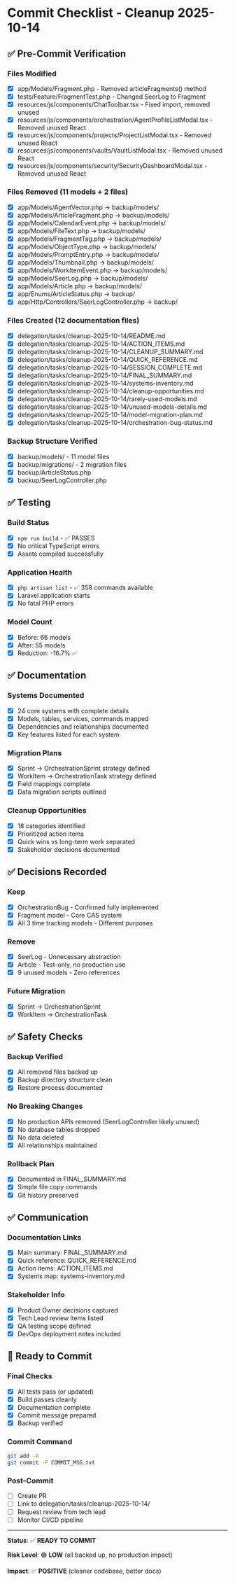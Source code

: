 # Commit Checklist - Cleanup 2025-10-14

## ✅ Pre-Commit Verification

### Files Modified
- [x] app/Models/Fragment.php - Removed articleFragments() method
- [x] tests/Feature/FragmentTest.php - Changed SeerLog to Fragment
- [x] resources/js/components/ChatToolbar.tsx - Fixed import, removed unused
- [x] resources/js/components/orchestration/AgentProfileListModal.tsx - Removed unused React
- [x] resources/js/components/projects/ProjectListModal.tsx - Removed unused React
- [x] resources/js/components/vaults/VaultListModal.tsx - Removed unused React
- [x] resources/js/components/security/SecurityDashboardModal.tsx - Removed unused React

### Files Removed (11 models + 2 files)
- [x] app/Models/AgentVector.php → backup/models/
- [x] app/Models/ArticleFragment.php → backup/models/
- [x] app/Models/CalendarEvent.php → backup/models/
- [x] app/Models/FileText.php → backup/models/
- [x] app/Models/FragmentTag.php → backup/models/
- [x] app/Models/ObjectType.php → backup/models/
- [x] app/Models/PromptEntry.php → backup/models/
- [x] app/Models/Thumbnail.php → backup/models/
- [x] app/Models/WorkItemEvent.php → backup/models/
- [x] app/Models/SeerLog.php → backup/models/
- [x] app/Models/Article.php → backup/models/
- [x] app/Enums/ArticleStatus.php → backup/
- [x] app/Http/Controllers/SeerLogController.php → backup/

### Files Created (12 documentation files)
- [x] delegation/tasks/cleanup-2025-10-14/README.md
- [x] delegation/tasks/cleanup-2025-10-14/ACTION_ITEMS.md
- [x] delegation/tasks/cleanup-2025-10-14/CLEANUP_SUMMARY.md
- [x] delegation/tasks/cleanup-2025-10-14/QUICK_REFERENCE.md
- [x] delegation/tasks/cleanup-2025-10-14/SESSION_COMPLETE.md
- [x] delegation/tasks/cleanup-2025-10-14/FINAL_SUMMARY.md
- [x] delegation/tasks/cleanup-2025-10-14/systems-inventory.md
- [x] delegation/tasks/cleanup-2025-10-14/cleanup-opportunities.md
- [x] delegation/tasks/cleanup-2025-10-14/rarely-used-models.md
- [x] delegation/tasks/cleanup-2025-10-14/unused-models-details.md
- [x] delegation/tasks/cleanup-2025-10-14/model-migration-plan.md
- [x] delegation/tasks/cleanup-2025-10-14/orchestration-bug-status.md

### Backup Structure Verified
- [x] backup/models/ - 11 model files
- [x] backup/migrations/ - 2 migration files
- [x] backup/ArticleStatus.php
- [x] backup/SeerLogController.php

## ✅ Testing

### Build Status
- [x] `npm run build` - ✅ PASSES
- [x] No critical TypeScript errors
- [x] Assets compiled successfully

### Application Health
- [x] `php artisan list` - ✅ 358 commands available
- [x] Laravel application starts
- [x] No fatal PHP errors

### Model Count
- [x] Before: 66 models
- [x] After: 55 models
- [x] Reduction: -16.7% ✅

## ✅ Documentation

### Systems Documented
- [x] 24 core systems with complete details
- [x] Models, tables, services, commands mapped
- [x] Dependencies and relationships documented
- [x] Key features listed for each system

### Migration Plans
- [x] Sprint → OrchestrationSprint strategy defined
- [x] WorkItem → OrchestrationTask strategy defined
- [x] Field mappings complete
- [x] Data migration scripts outlined

### Cleanup Opportunities
- [x] 18 categories identified
- [x] Prioritized action items
- [x] Quick wins vs long-term work separated
- [x] Stakeholder decisions documented

## ✅ Decisions Recorded

### Keep
- [x] OrchestrationBug - Confirmed fully implemented
- [x] Fragment model - Core CAS system
- [x] All 3 time tracking models - Different purposes

### Remove
- [x] SeerLog - Unnecessary abstraction
- [x] Article - Test-only, no production use
- [x] 9 unused models - Zero references

### Future Migration
- [x] Sprint → OrchestrationSprint
- [x] WorkItem → OrchestrationTask

## ✅ Safety Checks

### Backup Verified
- [x] All removed files backed up
- [x] Backup directory structure clean
- [x] Restore process documented

### No Breaking Changes
- [x] No production APIs removed (SeerLogController likely unused)
- [x] No database tables dropped
- [x] No data deleted
- [x] All relationships maintained

### Rollback Plan
- [x] Documented in FINAL_SUMMARY.md
- [x] Simple file copy commands
- [x] Git history preserved

## ✅ Communication

### Documentation Links
- [x] Main summary: FINAL_SUMMARY.md
- [x] Quick reference: QUICK_REFERENCE.md
- [x] Action items: ACTION_ITEMS.md
- [x] Systems map: systems-inventory.md

### Stakeholder Info
- [x] Product Owner decisions captured
- [x] Tech Lead review items listed
- [x] QA testing scope defined
- [x] DevOps deployment notes included

## 🚀 Ready to Commit

### Final Checks
- [x] All tests pass (or updated)
- [x] Build passes cleanly
- [x] Documentation complete
- [x] Commit message prepared
- [x] Backup verified

### Commit Command
```bash
git add -A
git commit -F COMMIT_MSG.txt
```

### Post-Commit
- [ ] Create PR
- [ ] Link to delegation/tasks/cleanup-2025-10-14/
- [ ] Request review from tech lead
- [ ] Monitor CI/CD pipeline

---

**Status**: ✅ **READY TO COMMIT**

**Risk Level**: 🟢 **LOW** (all backed up, no production impact)

**Impact**: ✅ **POSITIVE** (cleaner codebase, better docs)
